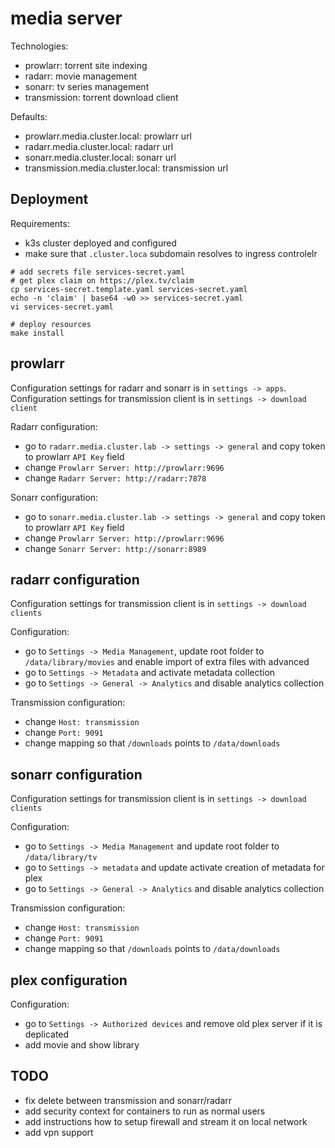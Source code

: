 # media server

Technologies:
- prowlarr: torrent site indexing
- radarr: movie management
- sonarr: tv series management
- transmission: torrent download client

Defaults:
- prowlarr.media.cluster.local: prowlarr url
- radarr.media.cluster.local: radarr url
- sonarr.media.cluster.local: sonarr url
- transmission.media.cluster.local: transmission url


## Deployment

Requirements:
- k3s cluster deployed and configured
- make sure that `.cluster.loca` subdomain resolves to ingress controlelr

```
# add secrets file services-secret.yaml
# get plex claim on https://plex.tv/claim
cp services-secret.template.yaml services-secret.yaml
echo -n 'claim' | base64 -w0 >> services-secret.yaml
vi services-secret.yaml

# deploy resources
make install
```

## prowlarr

Configuration settings for radarr and sonarr is in `settings -> apps`.
Configuration settings for transmission client is in `settings -> download client`

Radarr configuration:
- go to `radarr.media.cluster.lab -> settings -> general` and copy token to prowlarr `API Key` field
- change `Prowlarr Server: http://prowlarr:9696`
- change `Radarr Server: http://radarr:7878`

Sonarr configuration:
- go to `sonarr.media.cluster.lab -> settings -> general` and copy token to prowlarr `API Key` field
- change `Prowlarr Server: http://prowlarr:9696`
- change `Sonarr Server: http://sonarr:8989`

## radarr configuration
Configuration settings for transmission client is in `settings -> download clients`

Configuration:
- go to `Settings -> Media Management`, update root folder to `/data/library/movies` and enable import of extra files with advanced
- go to `Settings -> Metadata` and activate metadata collection
- go to `Settings -> General -> Analytics` and disable analytics collection

Transmission configuration:
- change `Host: transmission`
- change `Port: 9091`
- change mapping so that `/downloads` points to `/data/downloads`


## sonarr configuration
Configuration settings for transmission client is in `settings -> download clients`

Configuration:
- go to `Settings -> Media Management` and update root folder to `/data/library/tv`
- go to `Settings -> metadata` and update activate creation of metadata for plex
- go to `Settings -> General -> Analytics` and disable analytics collection

Transmission configuration:
- change `Host: transmission`
- change `Port: 9091`
- change mapping so that `/downloads` points to `/data/downloads`


## plex configuration
Configuration:
- go to `Settings -> Authorized devices` and remove old plex server if it is deplicated
- add movie and show library

## TODO
- fix delete between transmission and sonarr/radarr
- add security context for containers to run as normal users
- add instructions how to setup firewall and stream it on local network
- add vpn support

